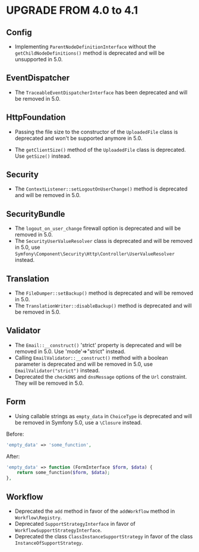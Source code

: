 UPGRADE FROM 4.0 to 4.1
=======================

Config
------

 * Implementing `ParentNodeDefinitionInterface` without the `getChildNodeDefinitions()` method
   is deprecated and will be unsupported in 5.0.

EventDispatcher
---------------

 * The `TraceableEventDispatcherInterface` has been deprecated and will be removed in 5.0.

HttpFoundation
--------------

 * Passing the file size to the constructor of the `UploadedFile` class is deprecated and won't be
   supported anymore in 5.0.

 * The `getClientSize()` method of the `UploadedFile` class is deprecated. Use `getSize()` instead.

Security
--------

 * The `ContextListener::setLogoutOnUserChange()` method is deprecated and will be removed in 5.0.

SecurityBundle
--------------

 * The `logout_on_user_change` firewall option is deprecated and will be removed in 5.0.
 * The `SecurityUserValueResolver` class is deprecated and will be removed in 5.0, use
   `Symfony\Component\Security\Http\Controller\UserValueResolver` instead.

Translation
-----------

 * The `FileDumper::setBackup()` method is deprecated and will be removed in 5.0.
 * The `TranslationWriter::disableBackup()` method is deprecated and will be removed in 5.0.

Validator
--------

 * The `Email::__construct()` 'strict' property is deprecated and will be removed in 5.0. Use 'mode'=>"strict" instead.
 * Calling `EmailValidator::__construct()` method with a boolean parameter is deprecated and will be removed in 5.0, use `EmailValidator("strict")` instead.
 * Deprecated the `checkDNS` and `dnsMessage` options of the `Url` constraint. They will be removed in 5.0.

Form
----

 * Using callable strings as `empty_data` in `ChoiceType` is deprecated and will be removed in Symfony 5.0, use a `\Closure` instead.

  Before:
  
  ```php
  'empty_data' => 'some_function',
  ```

  After:
  
  ```php
  'empty_data' => function (FormInterface $form, $data) {
      return some_function($form, $data);
  },
  ```

Workflow
--------

 * Deprecated the `add` method in favor of the `addWorkflow` method in `Workflow\Registry`.
 * Deprecated `SupportStrategyInterface` in favor of `WorkflowSupportStrategyInterface`.
 * Deprecated the class `ClassInstanceSupportStrategy` in favor of the class `InstanceOfSupportStrategy`.
